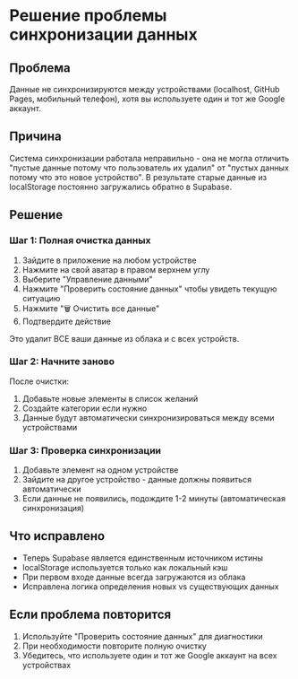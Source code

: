 # Решение проблемы синхронизации данных

## Проблема
Данные не синхронизируются между устройствами (localhost, GitHub Pages, мобильный телефон), хотя вы используете один и тот же Google аккаунт.

## Причина
Система синхронизации работала неправильно - она не могла отличить "пустые данные потому что пользователь их удалил" от "пустых данных потому что это новое устройство". В результате старые данные из localStorage постоянно загружались обратно в Supabase.

## Решение

### Шаг 1: Полная очистка данных
1. Зайдите в приложение на любом устройстве
2. Нажмите на свой аватар в правом верхнем углу
3. Выберите "Управление данными"
4. Нажмите "Проверить состояние данных" чтобы увидеть текущую ситуацию
5. Нажмите "🗑️ Очистить все данные"
6. Подтвердите действие

Это удалит ВСЕ ваши данные из облака и с всех устройств.

### Шаг 2: Начните заново
После очистки:
1. Добавьте новые элементы в список желаний
2. Создайте категории если нужно
3. Данные будут автоматически синхронизироваться между всеми устройствами

### Шаг 3: Проверка синхронизации
1. Добавьте элемент на одном устройстве
2. Зайдите на другое устройство - данные должны появиться автоматически
3. Если данные не появились, подождите 1-2 минуты (автоматическая синхронизация)

## Что исправлено
- Теперь Supabase является единственным источником истины
- localStorage используется только как локальный кэш
- При первом входе данные всегда загружаются из облака
- Исправлена логика определения новых vs существующих данных

## Если проблема повторится
1. Используйте "Проверить состояние данных" для диагностики
2. При необходимости повторите полную очистку
3. Убедитесь, что используете один и тот же Google аккаунт на всех устройствах 
